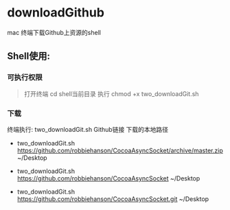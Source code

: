 # downloadGithub
mac 终端下载Github上资源的shell

Shell使用:
----------

### 可执行权限

> 打开终端 cd shell当前目录
> 执行 chmod +x two_downloadGit.sh

### 下载
  终端执行: two_downloadGit.sh Github链接 下载的本地路径

*  two_downloadGit.sh https://github.com/robbiehanson/CocoaAsyncSocket/archive/master.zip ~/Desktop

*  two_downloadGit.sh https://github.com/robbiehanson/CocoaAsyncSocket ~/Desktop

*  two_downloadGit.sh https://github.com/robbiehanson/CocoaAsyncSocket.git ~/Desktop
